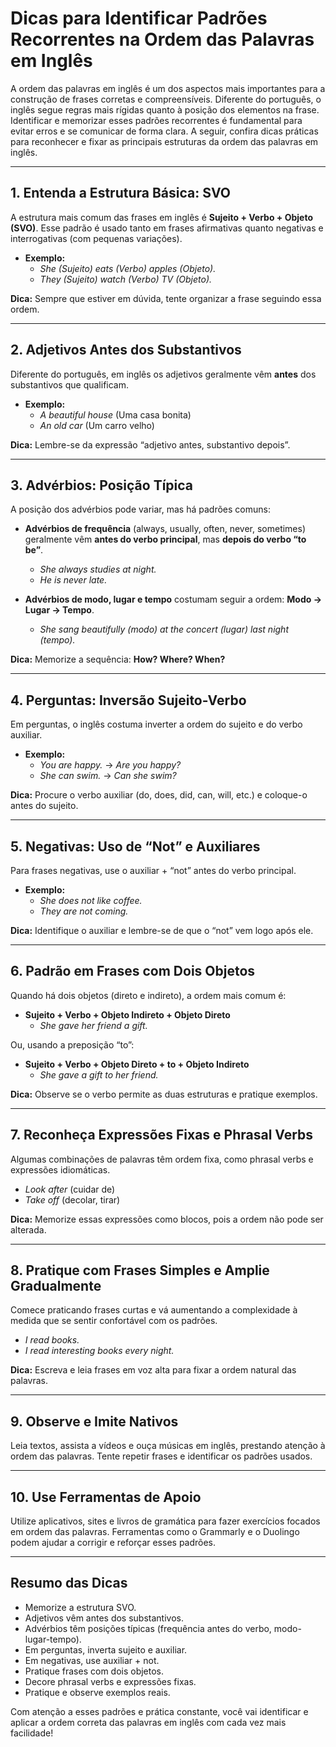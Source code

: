 
# Dicas para Identificar Padrões Recorrentes na Ordem das Palavras em Inglês

A ordem das palavras em inglês é um dos aspectos mais importantes para a construção de frases corretas e compreensíveis. Diferente do português, o inglês segue regras mais rígidas quanto à posição dos elementos na frase. Identificar e memorizar esses padrões recorrentes é fundamental para evitar erros e se comunicar de forma clara. A seguir, confira dicas práticas para reconhecer e fixar as principais estruturas da ordem das palavras em inglês.

---

## 1. **Entenda a Estrutura Básica: SVO**

A estrutura mais comum das frases em inglês é **Sujeito + Verbo + Objeto (SVO)**. Esse padrão é usado tanto em frases afirmativas quanto negativas e interrogativas (com pequenas variações).

- **Exemplo:**  
  - *She (Sujeito) eats (Verbo) apples (Objeto).*
  - *They (Sujeito) watch (Verbo) TV (Objeto).*

**Dica:** Sempre que estiver em dúvida, tente organizar a frase seguindo essa ordem.

---

## 2. **Adjetivos Antes dos Substantivos**

Diferente do português, em inglês os adjetivos geralmente vêm **antes** dos substantivos que qualificam.

- **Exemplo:**  
  - *A beautiful house* (Uma casa bonita)
  - *An old car* (Um carro velho)

**Dica:** Lembre-se da expressão “adjetivo antes, substantivo depois”.

---

## 3. **Advérbios: Posição Típica**

A posição dos advérbios pode variar, mas há padrões comuns:

- **Advérbios de frequência** (always, usually, often, never, sometimes) geralmente vêm **antes do verbo principal**, mas **depois do verbo “to be”**.
  - *She always studies at night.*
  - *He is never late.*

- **Advérbios de modo, lugar e tempo** costumam seguir a ordem: **Modo → Lugar → Tempo**.
  - *She sang beautifully (modo) at the concert (lugar) last night (tempo).*

**Dica:** Memorize a sequência: **How? Where? When?**

---

## 4. **Perguntas: Inversão Sujeito-Verbo**

Em perguntas, o inglês costuma inverter a ordem do sujeito e do verbo auxiliar.

- **Exemplo:**  
  - *You are happy.* → *Are you happy?*
  - *She can swim.* → *Can she swim?*

**Dica:** Procure o verbo auxiliar (do, does, did, can, will, etc.) e coloque-o antes do sujeito.

---

## 5. **Negativas: Uso de “Not” e Auxiliares**

Para frases negativas, use o auxiliar + “not” antes do verbo principal.

- **Exemplo:**  
  - *She does not like coffee.*
  - *They are not coming.*

**Dica:** Identifique o auxiliar e lembre-se de que o “not” vem logo após ele.

---

## 6. **Padrão em Frases com Dois Objetos**

Quando há dois objetos (direto e indireto), a ordem mais comum é:

- **Sujeito + Verbo + Objeto Indireto + Objeto Direto**
  - *She gave her friend a gift.*

Ou, usando a preposição “to”:

- **Sujeito + Verbo + Objeto Direto + to + Objeto Indireto**
  - *She gave a gift to her friend.*

**Dica:** Observe se o verbo permite as duas estruturas e pratique exemplos.

---

## 7. **Reconheça Expressões Fixas e Phrasal Verbs**

Algumas combinações de palavras têm ordem fixa, como phrasal verbs e expressões idiomáticas.

- *Look after* (cuidar de)
- *Take off* (decolar, tirar)

**Dica:** Memorize essas expressões como blocos, pois a ordem não pode ser alterada.

---

## 8. **Pratique com Frases Simples e Amplie Gradualmente**

Comece praticando frases curtas e vá aumentando a complexidade à medida que se sentir confortável com os padrões.

- *I read books.*
- *I read interesting books every night.*

**Dica:** Escreva e leia frases em voz alta para fixar a ordem natural das palavras.

---

## 9. **Observe e Imite Nativos**

Leia textos, assista a vídeos e ouça músicas em inglês, prestando atenção à ordem das palavras. Tente repetir frases e identificar os padrões usados.

---

## 10. **Use Ferramentas de Apoio**

Utilize aplicativos, sites e livros de gramática para fazer exercícios focados em ordem das palavras. Ferramentas como o Grammarly e o Duolingo podem ajudar a corrigir e reforçar esses padrões.

---

## **Resumo das Dicas**

- Memorize a estrutura SVO.
- Adjetivos vêm antes dos substantivos.
- Advérbios têm posições típicas (frequência antes do verbo, modo-lugar-tempo).
- Em perguntas, inverta sujeito e auxiliar.
- Em negativas, use auxiliar + not.
- Pratique frases com dois objetos.
- Decore phrasal verbs e expressões fixas.
- Pratique e observe exemplos reais.

Com atenção a esses padrões e prática constante, você vai identificar e aplicar a ordem correta das palavras em inglês com cada vez mais facilidade!
```
